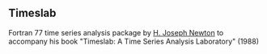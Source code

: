 ## Timeslab

Fortran 77 time series analysis package by [H. Joseph Newton](https://web.stat.tamu.edu/~jnewton/) to accompany his book "Timeslab: A Time Series Analysis Laboratory" (1988)
